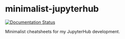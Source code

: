 # minimalist-jupyterhub

[![Documentation Status](http://readthedocs.org/projects/minimalist-jupyterhub/badge/?version=latest)](http://minimalist-jupyterhub.readthedocs.io/en/latest/?badge=latest)

Minimalist cheatsheets for my JupyterHub development.

